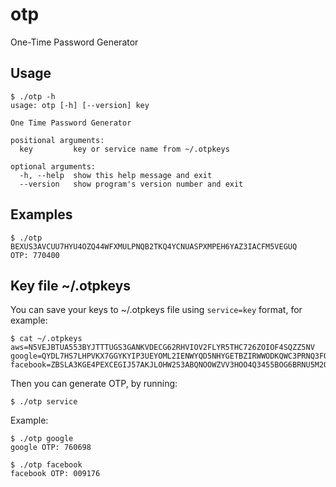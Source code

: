 # otp
One-Time Password Generator

## Usage
```
$ ./otp -h
usage: otp [-h] [--version] key

One Time Password Generator

positional arguments:
  key         key or service name from ~/.otpkeys

optional arguments:
  -h, --help  show this help message and exit
  --version   show program's version number and exit

```

## Examples
```
$ ./otp BEXUS3AVCUU7HYU4OZQ44WFXMULPNQB2TKQ4YCNUASPXMPEH6YAZ3IACFM5VEGUQ
OTP: 770400
```

## Key file ~/.otpkeys
You can save your keys to ~/.otpkeys file using `service=key` format, for example:
```
$ cat ~/.otpkeys
aws=N5VEJBTUA553BYJTTTUGS3GANKVDECG62RHVIOV2FLYR5THC726ZOIOF4SQZZ5NV
google=QYDL7HS7LHPVKX7GGYKYIP3UEYOML2IENWYQD5NHYGETBZIRWWODKQWC3PRNQ3FO
facebook=ZBSLA3KGE4PEXCEGIJ57AKJLOHW2S3ABQNOOWZVV3HOO4Q3455BOG6BRNU5M2QK4
```
Then you can generate OTP, by running:
```
$ ./otp service
```

Example:
```
$ ./otp google
google OTP: 760698

$ ./otp facebook
facebook OTP: 009176
```
